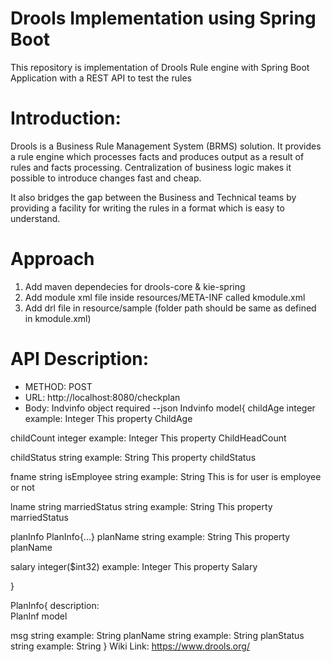 # Drools Implementation using Spring Boot
This repository is implementation of Drools Rule engine with Spring Boot Application with a REST API to test the rules

# Introduction:
Drools is a Business Rule Management System (BRMS) solution. It provides a rule engine which processes facts and produces output as a result of rules and facts processing. Centralization of business logic makes it possible to introduce changes fast and cheap.

It also bridges the gap between the Business and Technical teams by providing a facility for writing the rules in a format which is easy to understand.

# Approach
1. Add maven dependecies for drools-core & kie-spring
2. Add module xml file inside resources/META-INF called kmodule.xml
3. Add drl file in resource/sample (folder path should be same as defined in kmodule.xml)

# API Description: 
- METHOD: POST
- URL: http://localhost:8080/checkplan
- Body: Indvinfo object required
--json
Indvinfo model{
childAge	integer
example: Integer
This property ChildAge

childCount	integer
example: Integer
This property ChildHeadCount

childStatus	string
example: String
This property childStatus

fname	string
isEmployee	string
example: String
This is for user is employee or not

lname	string
marriedStatus	string
example: String
This property marriedStatus

planInfo	PlanInfo{...}
planName	string
example: String
This property planName

salary	integer($int32)
example: Integer
This property Salary

}

PlanInfo{
description:	
PlanInf model

msg	string
example: String
planName	string
example: String
planStatus	string
example: String
}
Wiki Link: https://www.drools.org/
